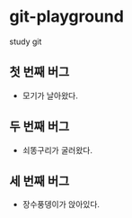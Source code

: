 # git-playground
study git

## 첫 번째 버그

- 모기가 날아왔다.

## 두 번째 버그

- 쇠똥구리가 굴러왔다.

## 세 번째 버그

- 장수풍뎅이가 앉아있다.